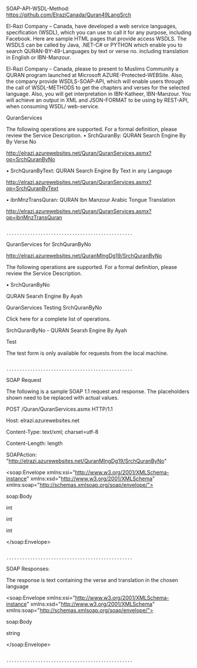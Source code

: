 SOAP-API-WSDL-Method:
https://github.com/ElraziCanada/Quran49LangSrch


El-Razi Company – Canada,  have developed a web service languages, specification (WSDL), which you can use to call it for any purpose, including Facebook. Here are sample HTML pages that provide access WSDLS. The WSDLS can be called by Java, .NET-C# or PYTHON which enable you to search QURAN-BY-49-Languages by text or verse no. including translation in English or IBN-Manzour.

El-Razi Company – Canada, please to present to Muslims Community a QURAN program launched at Microsoft AZURE-Protected-WEBSite. Also, the company provide WSDLS-SOAP-API,  which will enable users through the call of WSDL-METHODS to get the chapters and verses for the selected language. Also, you will get interpretation in IBN-Katheer, IBN-Manzour. You will achieve an output in XML and JSON-FORMAT to be using by REST-API, when consuming WSDL/ web-service.

QuranServices


The following operations are supported. For a formal definition, please review the Service Description.
•	SrchQuranBy:  QURAN Search Engine By  By Verse No

http://elrazi.azurewebsites.net/Quran/QuranServices.asmx?op=SrchQuranByNo

•	SrchQuranByText: QURAN Search Engine By Text in any Langauge

http://elrazi.azurewebsites.net/Quran/QuranServices.asmx?op=SrchQuranByText

•	ibnMnzTransQuran:   QURAN Ibn Manzour Arabic Tongue Translation 

http://elrazi.azurewebsites.net/Quran/QuranServices.asmx?op=ibnMnzTransQuran


                                   ................................................     

QuranServices for SrchQuranByNo

http://elrazi.azurewebsites.net/QuranMlngDg19/SrchQuranByNo

The following operations are supported. For a formal definition, please review the Service Description.

• SrchQuranByNo

QURAN Searxh Engine By Ayah

QuranServices Testing SrchQuranByNo

Click here for a complete list of operations.

SrchQuranByNo - QURAN Searxh Engine By Ayah

Test

The test form is only available for requests from the local machine.

                                   ................................................     
SOAP Request

The following is a sample SOAP 1.1 request and response. The placeholders shown need to be replaced with actual values.

POST /Quran/QuranServices.asmx HTTP/1.1

Host: elrazi.azurewebsites.net

Content-Type: text/xml; charset=utf-8

Content-Length: length

SOAPAction: "http://elrazi.azurewebsites.net/QuranMlngDg19/SrchQuranByNo"

<soap:Envelope xmlns:xsi="http://www.w3.org/2001/XMLSchema-instance" xmlns:xsd="http://www.w3.org/2001/XMLSchema" xmlns:soap="http://schemas.xmlsoap.org/soap/envelope/">

soap:Body

<SrchQuranByNo xmlns="http://elrazi.azurewebsites.net/QuranMlngDg19/">

  <surahPar>int</surahPar>
  
  <ayahPar>int</ayahPar>
  
  <tfsrLangPar>int</tfsrLangPar>
  
</SrchQuranByNo>
</soap:Body>

</soap:Envelope>

                                   ................................................     
SOAP Responses:

The response is text containing the verse and translation in the chosen language

<soap:Envelope xmlns:xsi="http://www.w3.org/2001/XMLSchema-instance" xmlns:xsd="http://www.w3.org/2001/XMLSchema" xmlns:soap="http://schemas.xmlsoap.org/soap/envelope/">

soap:Body

<SrchQuranByNoResponse xmlns="http://elrazi.azurewebsites.net/QuranMlngDg19/">

  <SrchQuranByNoResult>string</SrchQuranByNoResult>
  
</SrchQuranByNoResponse>
</soap:Body>

</soap:Envelope>

                                   ................................................     
